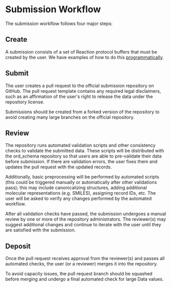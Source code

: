 # Submission Workflow

The submission workflow follows four major steps:

## Create

A submission consists of a set of Reaction protocol buffers that must be
created by the user. We have examples of how to do this
[programmatically](https://ord-schema.readthedocs.io/en/latest/overview.html#examples-jupyter-colab).

## Submit

The user creates a pull request to the official submission repository on
GitHub. The pull request template contains any required legal
disclaimers, such as an affirmation of the user's right to release the
data under the repository license.

Submissions should be created from a forked version of the repository to
avoid creating many large branches on the official repository.

## Review

The repository runs automated validation scripts and other consistency
checks to validate the submitted data. These scripts will be distributed
with the ord_schema repository so that users are able to pre-validate
their data before submission.  If there are validation errors, the user
fixes them and updates the pull request with the updated records.

Additionally, basic preprocessing will be performed by automated scripts
(this could be triggered manually or automatically after other
validations pass); this may include canonicalizing structures, adding
additional molecular representations (e.g. SMILES), assigning record IDs,
etc. The user will be asked to verify any changes performed by the
automated workflow.

After all validation checks have passed, the submission undergoes a
manual review by one or more of the repository administrators. The
reviewer(s) may suggest additional changes and continue to iterate with
the user until they are satisfied with the submission.

## Deposit  

Once the pull request receives approval from the reviewer(s) and passes
all automated checks, the user (or a reviewer) merges it into the
repository.

To avoid capacity issues, the pull request branch should be squashed
before merging and undergo a final automated check for large Data values.
